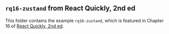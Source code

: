 ## `rq16-zustand` from React Quickly, 2nd ed

This folder contains the example `rq16-zustand`, which is featured in Chapter 16 of [React Quickly, 2nd ed](https://reactquickly.dev).
